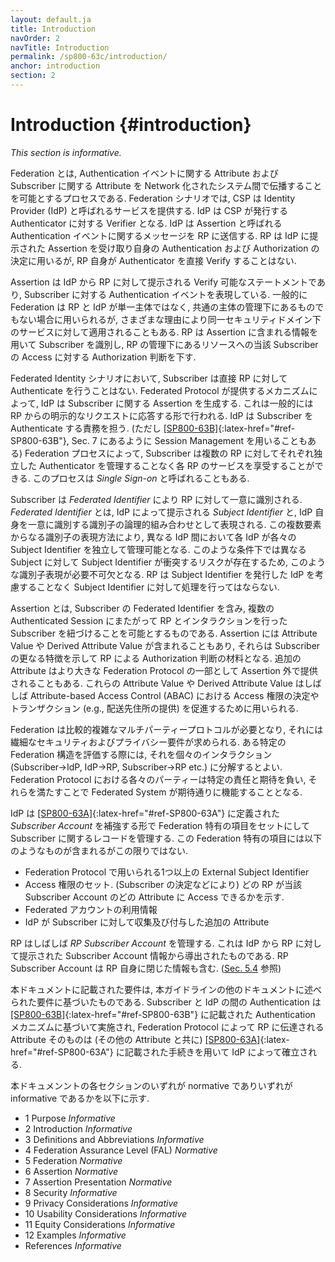 ```yaml
---
layout: default.ja
title: Introduction
navOrder: 2
navTitle: Introduction
permalink: /sp800-63c/introduction/
anchor: introduction
section: 2
---
```


# Introduction {#introduction}

*This section is informative.*

<!--
Federation is a process that allows for the conveyance of authentication attributes and subscriber attributes across networked systems. In a federation scenario, the CSP provides a service known as an identity provider, or IdP. The IdP acts as a verifier for authenticators issued by the CSP. The IdP sends a message, called an assertion, about this authentication event to the RP. The RP receives the assertion provided by the IdP and uses it for authentication and authorization decisions, but the RP does not verify the authenticator directly.
-->

Federation とは, Authentication イベントに関する Attribute および Subscriber に関する Attribute を Network 化されたシステム間で伝播することを可能とするプロセスである.
Federation シナリオでは, CSP は Identity Provider (IdP) と呼ばれるサービスを提供する.
IdP は CSP が発行する Authenticator に対する Verifier となる.
IdP は Assertion と呼ばれる Authentication イベントに関するメッセージを RP に送信する.
RP は IdP に提示された Assertion を受け取り自身の Authentication および Authorization の決定に用いるが, RP 自身が Authenticator を直接 Verify することはない.

<!--
Assertions are verifiable statements from an IdP to an RP that represent an authentication event for a subscriber. Federation is generally used when the RP and the IdP are not a single entity or are not under common administration, though federation can be applied within a single security domain for a variety of reasons. The RP uses the information in the assertion to identify the subscriber and make authorization decisions about their access to resources controlled by the RP.
-->

Assertion は IdP から RP に対して提示される Verify 可能なステートメントであり, Subscriber に対する Authentication イベントを表現している.
一般的に Federation は RP と IdP が単一主体ではなく, 共通の主体の管理下にあるものでもない場合に用いられるが, さまざまな理由により同一セキュリティドメイン下のサービスに対して適用されることもある.
RP は Assertion に含まれる情報を用いて Subscriber を識別し, RP の管理下にあるリソースへの当該 Subscriber の Access に対する Authorization 判断を下す.

<!--
In a federated identity scenario, the subscriber does not authenticate directly to the RP. Instead, the federation protocol defines a mechanism for an IdP to generate an assertion associated with a subscriber, generally in response to an explicit request from the RP. The IdP is responsible for authenticating the subscriber (though it may use session management as described in [[SP800-63B]](../_sp800-63b/sec7_session.md#sec7){:latex-href="#ref-SP800-63B"}, Sec. 7). The federation process allows the subscriber to obtain services from multiple RPs without the need to hold or maintain separate authenticators at each RP, a process sometimes known as *single sign-on*.
-->

Federated Identity シナリオにおいて, Subscriber は直接 RP に対して Authenticate を行うことはない.
Federated Protocol が提供するメカニズムによって, IdP は Subscriber に関する Assertion を生成する. これは一般的には RP からの明示的なリクエストに応答する形で行われる.
IdP は Subscriber を Authenticate する責務を担う. (ただし [[SP800-63B]](../_sp800-63b/sec7_session.ja.md#sec7){:latex-href="#ref-SP800-63B"}, Sec. 7 にあるように Session Management を用いることもある)
Federation プロセスによって, Subscriber は複数の RP に対してそれぞれ独立した Authenticator を管理することなく各 RP のサービスを享受することができる. このプロセスは *Single Sign-on* と呼ばれることもある.

<!--
The subscriber is uniquely identified to the RP by a *federated identifier*, which is a logical combination of the *subject identifier* as asserted by the IdP as well as a unique identifier for the IdP itself. This multi-part identifier pattern is required because different IdPs manage their subject identifiers independently, and could therefore potentially collide in their choices of subject identifiers for different subjects. Therefore, it is imperative that an RP never process the subject identifier without taking into account which IdP issued that subject identifier.
-->

Subscriber は *Federated Identifier* により RP に対して一意に識別される. *Federated Identifier* とは, IdP によって提示される *Subject Identifier* と, IdP 自身を一意に識別する識別子の論理的組み合わせとして表現される.
この複数要素からなる識別子の表現方法により, 異なる IdP 間において各 IdP が各々の Subject Identifier を独立して管理可能となる. このような条件下では異なる Subject に対して Subject Identifier が衝突するリスクが存在するため, このような識別子表現が必要不可欠となる.
RP は Subject Identifier を発行した IdP を考慮することなく Subject Identifier に対して処理を行ってはならない.

<!--
An assertion includes a federated identifier for the subscriber, allowing association of the subscriber with their interactions with the RP over multiple authenticated sessions. Assertions may also include attribute values or derived attribute values that further characterize the subscriber and support authorization decisions at the RP. Additional attributes may also be available outside of the assertion as part of the larger federation protocol. These attribute values and derived attribute values are often used in determining access privileges for attribute-based access control (ABAC) or facilitating a transaction (e.g., providing a shipping address).
-->

Assertion とは, Subscriber の Federated Identifier を含み, 複数の Authenticated Session にまたがって RP とインタラクションを行った Subscriber を紐づけることを可能とするものである.
Assertion には Attribute Value や Derived Attribute Value が含まれることもあり, それらは Subscriber の更なる特徴を示して RP による Authorization 判断の材料となる.
追加の Attribute はより大きな Federation Protocol の一部として Assertion 外で提供されることもある.
これらの Attribute Value や Derived Attribute Value はしばしば Attribute-based Access Control (ABAC) における Access 権限の決定やトランザクション (e.g., 配送先住所の提供) を促進するために用いられる.

<!--
Federation requires relatively complex multiparty protocols that have subtle security and privacy requirements. When evaluating a particular federation structure, it may be instructive to break it down into its component interactions: the subscriber to the IdP, the IdP to the RP, and the subscriber to the RP. Each party in a federation protocol bears specific responsibilities and expectations that must be fulfilled in order for the federated system to function as intended.
-->

Federation は比較的複雑なマルチパーティープロトコルが必要となり, それには繊細なセキュリティおよびプライバシー要件が求められる.
ある特定の Federation 構造を評価する際には, それを個々のインタラクション (Subscriber->IdP, IdP->RP, Subscriber->RP etc.) に分解するとよい.
Federation Protocol における各々のパーティーは特定の責任と期待を負い, それらを満たすことで Federated System が期待通りに機能することとなる.

<!--
The IdP maintains a record for the subscriber that augments the _subscriber account_ defined in [[SP800-63A]](../_sp800-63a/sec1_purpose.md#purpose){:latex-href="#ref-SP800-63A"} with a set of federation-specific items, including but not limited to the following:
-->

IdP は [[SP800-63A]](../_sp800-63a/sec1_purpose.ja.md#purpose){:latex-href="#ref-SP800-63A"} に定義された _Subscriber Account_ を補強する形で Federation 特有の項目をセットにして Subscriber に関するレコードを管理する. この Federation 特有の項目には以下のようなものが含まれるがこの限りではない.

<!--
- One or more external subject identifiers, for use with a federation protocol
- A set of access rights, detailing which RPs can access which attributes of the subscriber account (such as runtime decisions by the subscriber)
- Federated account usage information
- Additional attributes collected or assigned by the IdP to the subscriber
-->

- Federation Protocol で用いられる1つ以上の External Subject Identifier
- Access 権限のセット. (Subscriber の決定などにより) どの RP が当該 Subscriber Account のどの Attribute に Access できるかを示す.
- Federated アカウントの利用情報
- IdP が Subscriber に対して収集及び付与した追加の Attribute

<!--
The RP often maintains an *RP subscriber account* for the subscriber, which is derived from the augmented subscriber account information disclosed to the RP by the IdP. The RP subscriber account also contains information local to the RP itself, as described in [Sec. 5.4](../sec5_federation.md#rp-account).
-->

RP はしばしば *RP Subscriber Account* を管理する. これは IdP から RP に対して提示された Subscriber Account 情報から導出されたものである.
RP Subscriber Account は RP 自身に閉じた情報も含む. ([Sec. 5.4](../sec5_federation.ja.md#rp-account) 参照)

<!--
The requirements in this document build on the requirements in the other volumes of these guidelines. Authentication between the subscriber and the IdP will be based on the authentication mechanisms presented in [[SP800-63B]](../_sp800-63b/sec1_purpose.md#purpose){:latex-href="#ref-SP800-63B"}, while the federation protocol will convey attributes to the RP established at the IdP using procedures in [[SP800-63A]](../_sp800-63a/sec1_purpose.md#purpose){:latex-href="#ref-SP800-63A"} (along with other attributes).
-->

本ドキュメントに記載された要件は, 本ガイドラインの他のドキュメントに述べられた要件に基づいたものである.
Subscriber と IdP の間の Authentication は　[[SP800-63B]](../_sp800-63b/sec1_purpose.ja.md#purpose){:latex-href="#ref-SP800-63B"} に記載された Authentication メカニズムに基づいて実施され, Federation Protocol によって RP に伝達される Attribute そのものは (その他の Attribute と共に) [[SP800-63A]](../_sp800-63a/sec1_purpose.ja.md#purpose){:latex-href="#ref-SP800-63A"} に記載された手続きを用いて IdP によって確立される.

<!--
The following table states which sections of the document are normative and which are informative:
-->

本ドキュメンントの各セクションのいずれが normative でありいずれが informative であるかを以下に示す.

- 1 Purpose _Informative_
- 2 Introduction _Informative_
- 3 Definitions and Abbreviations _Informative_
- 4 Federation Assurance Level (FAL)  _Normative_
- 5 Federation  _Normative_
- 6 Assertion  _Normative_
- 7 Assertion Presentation  _Normative_
- 8 Security _Informative_
- 9 Privacy Considerations _Informative_
- 10 Usability Considerations _Informative_
- 11 Equity Considerations _Informative_
- 12 Examples _Informative_
- References _Informative_
